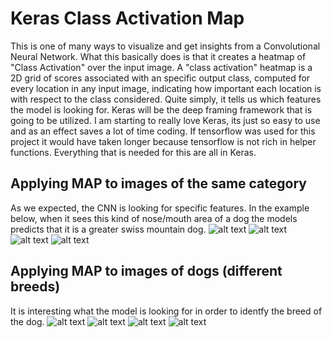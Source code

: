 # Keras Class Activation Map
This is one of many ways to visualize and get insights from a Convolutional Neural Network. What this basically does is that it creates a heatmap of "Class Activation" over the input image. A "class activation" heatmap is a 2D grid of scores associated with an specific output class, computed for every location in any input image, indicating how important each location is with respect to the class considered. Quite simply, it tells us which features the model is looking for. Keras will be the deep framing framework that is going to be utilized. I am starting to really love Keras, its just so easy to use and as an effect saves a lot of time coding. If tensorflow was used for this project it would have taken longer because tensorflow is not rich in helper functions. Everything that is needed for this are all in Keras.

## Applying MAP to images of the same category
As we expected, the CNN is looking for specific features. In the example below, when it sees this kind of nose/mouth area of a dog the models predicts that it is a greater swiss mountain dog.
![alt text](https://github.com/nickbiso/Keras-Caltech-256/blob/master/output1.jpeg)
![alt text](https://github.com/nickbiso/Keras-Caltech-256/blob/master/output2.jpeg)
![alt text](https://github.com/nickbiso/Keras-Caltech-256/blob/master/output3.jpeg)
![alt text](https://github.com/nickbiso/Keras-Caltech-256/blob/master/output4.jpeg)

## Applying MAP to images of dogs (different breeds)
It is interesting what the model is looking for in order to identfy the breed of the dog.
![alt text](https://github.com/nickbiso/Keras-Caltech-256/blob/master/ahd.jpeg)
![alt text](https://github.com/nickbiso/Keras-Caltech-256/blob/master/bhd.jpeg)
![alt text](https://github.com/nickbiso/Keras-Caltech-256/blob/master/fb.jpeg)
![alt text](https://github.com/nickbiso/Keras-Caltech-256/blob/master/maltest.jpeg)
